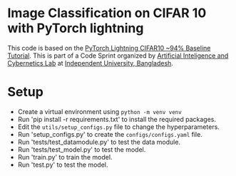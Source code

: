 # Image Classification on CIFAR 10 with PyTorch lightning

This code is based on the [PyTorch Lightning CIFAR10 ~94% Baseline Tutorial](https://pytorchlightning.github.io/lightning-tutorials/notebooks/lightning_examples/cifar10-baseline.html). This is part of a Code Sprint organized by [Artificial Inteligence and Cybernetics Lab](https://agencylab.github.io/) at [Independent University, Bangladesh](http://www.iub.edu.bd/). 

# Setup
 - Create a virtual environment using `python -m venv venv`
 - Run 'pip install -r requirements.txt' to install the required packages.
 - Edit the `utils/setup_configs.py` file to change the hyperparameters.
 - Run 'setup_configs.py' to create the `configs/configs.yaml` file.
 - Run 'tests/test_datamodule.py' to test the data module.
 - Run 'tests/test_model.py' to test the model.
 - Run 'train.py' to train the model.
 - Run 'test.py' to test the model.
